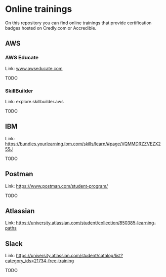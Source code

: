 # Online trainings

On this repository you can find online trainings that provide certification badges hosted on Credly.com or Accredible.

## AWS
### AWS Educate
Link: www.awseducate.com

TODO

### SkillBuilder
Link: explore.skillbuilder.aws

TODO

## IBM
Link: https://bundles.yourlearning.ibm.com/skills/learn/#page/VQMMDRZZVEZX255J

TODO

## Postman
Link: https://www.postman.com/student-program/

TODO

## Atlassian
Link: https://university.atlassian.com/student/collection/850385-learning-paths

## Slack
Link: https://university.atlassian.com/student/catalog/list?category_ids=21734-free-training

TODO
